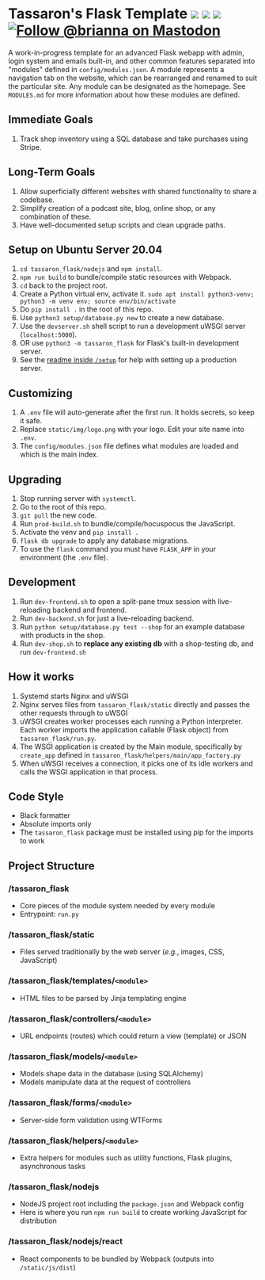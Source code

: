 # Tassaron's Flask Template ![](https://img.shields.io/badge/python-3.8-informational) ![](https://img.shields.io/github/license/tassaron/flask-template) ![](https://img.shields.io/github/last-commit/tassaron/flask-template)  [![Follow @brianna on Mastodon](https://img.shields.io/mastodon/follow/1?domain=https%3A%2F%2Ftassaron.com&style=social)](https://tassaron.com/@brianna)

A work-in-progress template for an advanced Flask webapp with admin, login system and emails built-in, and other common features separated into "modules" defined in `config/modules.json`. A module represents a navigation tab on the website, which can be rearranged and renamed to suit the particular site. Any module can be designated as the homepage. See `MODULES.md` for more information about how these modules are defined.

## Immediate Goals
1. Track shop inventory using a SQL database and take purchases using Stripe.

## Long-Term Goals

1. Allow superficially different websites with shared functionality to share a codebase.
1. Simplify creation of a podcast site, blog, online shop, or any combination of these.
1. Have well-documented setup scripts and clean upgrade paths.

## Setup on Ubuntu Server 20.04

1. `cd tassaron_flask/nodejs` and `npm install`.
1. `npm run build` to bundle/compile static resources with Webpack.
1. `cd` back to the project root.
1. Create a Python virtual env, activate it.
  `sudo apt install python3-venv; python3 -m venv env; source env/bin/activate`
1. Do `pip install .` in the root of this repo.
1. Use `python3 setup/database.py new` to create a new database.
1. Use the `devserver.sh` shell script to run a development uWSGI server (`localhost:5000`).
1. OR use `python3 -m tassaron_flask` for Flask's built-in development server.
1. See the [readme inside `/setup`](setup/README.md) for help with setting up a production server.

## Customizing

1. A `.env` file will auto-generate after the first run. It holds secrets, so keep it safe.
1. Replace `static/img/logo.png` with your logo. Edit your site name into `.env`.
1. The `config/modules.json` file defines what modules are loaded and which is the main index.

## Upgrading

1. Stop running server with `systemctl`.
1. Go to the root of this repo.
1. `git pull` the new code.
1. Run `prod-build.sh` to bundle/compile/hocuspocus the JavaScript.
1. Activate the venv and `pip install .`
1. `flask db upgrade` to apply any database migrations.
1. To use the `flask` command you must have `FLASK_APP` in your environment (the `.env` file).

## Development

1. Run `dev-frontend.sh` to open a split-pane tmux session with live-reloading backend and frontend.
1. Run `dev-backend.sh` for just a live-reloading backend.
1. Run `python setup/database.py test --shop` for an example database with products in the shop.
1. Run `dev-shop.sh` to **replace any existing db** with a shop-testing db, and run `dev-frontend.sh`

## How it works

1. Systemd starts Nginx and uWSGI
1. Nginx serves files from `tassaron_flask/static` directly and passes the other requests through to uWSGI
1. uWSGI creates worker processes each running a Python interpreter. Each worker imports the application callable (Flask object) from `tassaron_flask/run.py`.
1. The WSGI application is created by the Main module, specifically by `create_app` defined in `tassaron_flask/helpers/main/app_factory.py`
1. When uWSGI receives a connection, it picks one of its idle workers and calls the WSGI application in that process.

## Code Style
* Black formatter
* Absolute imports only
* The `tassaron_flask` package must be installed using pip for the imports to work

## Project Structure
### /tassaron_flask
* Core pieces of the module system needed by every module
* Entrypoint: `run.py`
### /tassaron_flask/static
* Files served traditionally by the web server (*e.g.*, images, CSS, JavaScript)
### /tassaron_flask/templates/`<module>`
* HTML files to be parsed by Jinja templating engine
### /tassaron_flask/controllers/`<module>`
* URL endpoints (routes) which could return a view (template) or JSON
### /tassaron_flask/models/`<module>`
* Models shape data in the database (using SQLAlchemy)
* Models manipulate data at the request of controllers
### /tassaron_flask/forms/`<module>`
* Server-side form validation using WTForms
### /tassaron_flask/helpers/`<module>`
* Extra helpers for modules such as utility functions, Flask plugins, asynchronous tasks
### /tassaron_flask/nodejs
* NodeJS project root including the `package.json` and Webpack config
* Here is where you run `npm run build` to create working JavaScript for distribution
### /tassaron_flask/nodejs/react
* React components to be bundled by Webpack (outputs into `/static/js/dist`)